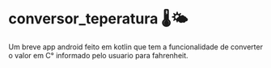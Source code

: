 # conversor_teperatura 🌡🌤
Um breve app android feito em kotlin que tem a funcionalidade de converter o valor em C° informado pelo usuario para fahrenheit.
